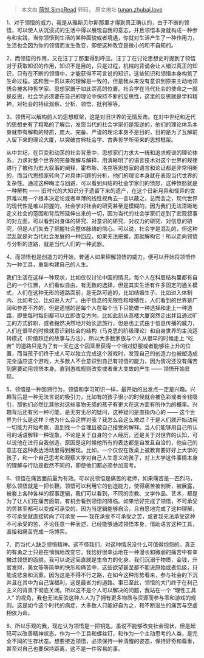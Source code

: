 > 本文由 [简悦 SimpRead](http://ksria.com/simpread/) 转码， 原文地址 [tunan.zhubai.love](https://tunan.zhubai.love/posts/2280646313920311296?push_source_id=2190447923098329088&push_source_type=email)

1、对于领悟的威力，我是从雅斯贝尔斯那里才得到真正确认的，由于不断的领悟，可以使人从沉浸式的生活中得以展现自我的意志，并且领悟本身就构成一种参与和实践，当你领悟到生活的某种面貌或者境遇，你就对生活产生了一种作用力，生活也会因为你的领悟而发生改变，即使这种改变是微小的和不自知的。

2、而领悟的作用，又在汪丁丁那里得到呼应。汪丁丁在讨论思想史时提到了领悟对于获取知识的作用，知识不是目的，只是过程，机械的背诵会让人错过真正的知识，只有在不断的领悟中，才能获得不可言说的知识，这些知识和领悟本身构筑了生命过程。这和我一贯以来的理解是一致的，但是我从来没有意识到原来主动地领悟会被各种哲学家、思想家置于如此崇高的位置。社会学在当代社会的使命之一就是反思，社会学必须要在自己的理论中保持不断的反思性，这里的反思就是学科精神，对社会的持续观察、分析、领悟、批判等等。

3、领悟可以解构前人的思想框架，这是对旧世界的无情反击。在对中世纪和近代的思想史有了粗略的了解后，发现当代的社会学家们是叛逆的，他们的理论体系本身就带有解构的特质，庞大、完备、严谨的理论本身不是目的，目的是为了瓦解前人留下来的理论大厦，以突破古典社会学、古典哲学所带来的思想框架。

从中世纪，在巨变和动荡的社会背景中，思想家们力求大一统和追求规训的理论体系，力求对整个世界的完备理解与解释，用清晰明了的语言技术对这个世界的规律进行了被称为宏大叙事的阐释，霍布斯、洛克等思想家的语言和论证都是非常明晰的，而当代思想家转向了对具体问题的分析，他们的理论本身就在表现当代世界的复杂性。通过这种晦涩与回避，可以看到纠结的社会学家们的愤怒，这种愤怒就是一种解构 —— 旧时代的大知识分子遗留下来的遗产，在这个日新月异和怪异的世界难以用一个根本决定论或者单薄的线性视角去一言以蔽之，总而言之，现代世界的现代性是难以把握的，社会学对社会的研究甚至是模糊的，因为我们无法清晰地定义社会的范围和背后所延伸出来的一切，因为当代的社会学家们走到了宏观叙事的对立面，可以看到对身体的研究、对意识的研究、对权力的研究、对信息的研究，但是人们失去了把握社会整体脉络的信心。可以说，社会学是混乱的，但这种混乱就是对当代社会发展的一种回应。如果无法把握，那就解构它！所以走向领悟与分析的道路，就是当代人们的一种武器。

4、而领悟也是创造力的开始，普通人如果理解领悟的威力，便可以开始将领悟作为一种工具，重新构建自己的人生。

我们生活在这样一种现状，比如仅仅讨论中国的情况，每个人在科层结构里都有自己的一个位置，人们看似自由，有无数的选择，但是其实生活有许多固定的通关模式，人们在这种无形的道路面前，是无路可逃的，比如结婚生子、比如进入体制内、比如考公、比如进入大厂。由于信息的无限性和增殖性，人们看到的世界是广阔和参差不齐的，但是遗憾的是每个人在每个当下只能做一种选择和走上一种道路，即使每时每刻都可以立即改变方向，比如此刻从高楼大厦突然走出并且通过旷工的方式辞职，或者毅然决然地开始长途旅行，但是也正式由于信息传播的威力，人们在很早的时候就意识到社会的结构（马克思的阶级理论）和自身世界的主流运转模式（阶级跃迁的故事与方法），所以大多数家族与个人从很早的时候走上 “吃苦” 的道路只是为了有一天在这个囚笼里获得一个相对舒服或者能够往上升的位置，而当孩子们终于成人可以独立完成这个游戏时，发现自己的创造力也被塑造成完全适应这个游戏，大多数人不会意识到自己有领悟的能力，因为情况还没有痛苦到需要动用领悟本身。直到游戏规则改变或者重大变故的产生 —— 领悟开始显现。

5、领悟是一种回溯行为，领悟和学习知识一样，最开始的出发点一定是兴趣。兴趣背后是一种无法言说的吸引力，比如有的孩子很小的时候就会被色彩或者金钱吸引，那他们必然比其他对这些事物无感的孩子有更大在这方面有所作为的概率。兴趣背后还有另一种可能，是无穷无尽的疑问，这种疑问是直指内心的 —— 这个世界为什么是这样？他为什么会这样对我？我怎么会这么难过？于是人们就开始动用一切能力开始考察，直到找一个合理且被自己接受的解释。当人们能够用自己所认可的话语解释一种现象，不论是关于自身的个人经历，还是关于对世界的认知，可以说他在进行自我创造，原因是这时候他所有的表达都是自发且自洽的，他自己的意志在这种表达活动里得到展现。比如，一个仅仅在饭桌上被教育要好好上大学的孩子，和一个自己思考和观察大学对自己人生意义的孩子，对上大学这件事情本身的理解与行动是截然不同的，即使他们都必须参加高考。

6、领悟在痛苦面前最为有效。可以说领悟是痛苦的老师，如果痛苦是一匹烈马，那么领悟就是一把长鞭。领悟可以利用它的创造能力，使得痛苦被剖析，被展露，被套上各种各样的叙事逻辑，我们可以看到，不同的宗教、文学作品、艺术，都是为了让人们在痛苦面前，有机会看到领悟的降临。如果恰好完成了领悟，不可承受的苦甚至都可以变成可承受的，因为当逻辑能够自洽，且自愿地完成了这种理解，不可承受就直接转向了可承受 —— 我在承受不可承受之苦，或者我无法承受这种不可承受的苦，不论任意一种表述，已经能够通过领悟本身，借助语言这种工具，直接和痛苦完成一场博弈。

7、而当代人缺乏领悟精神。这不怪我们，对这种情况没什么可值得抱怨的。真正的有勇之士只是在悄悄地改变它。我恰好很幸运地在一种漫长和微弱的痛苦中有幸撇过领悟的面貌，我可以说这简直就是生命力的化身。我们沉溺于物质，金钱，升官发财，美女等等简单的快乐和痛苦中，这些欲望甚至都不能说原始或者低级，只能说悲哀和沉重。因为这是不得不行之路，在如今这种形势看来，参与社会的下沉并且在其中为自己谋福利，这是最省力的道路。事已至此，领悟的大门终于在利己主义的背景下彻底关闭。所以这不是个人可以解决的问题，我站在一个 “理性工具人” 的视角，我也无法反驳这种人人为了拥有更多物质与资源而参与零和游戏的规则。这是如今这个时代的病症，大多数人只能好自为之，和不断滋生的痛苦与空虚相依为命。

8、所以乐观的我，现在认为领悟是一把钥匙，虽说不能够改变社会现状，但是起码可以改善精神状态。作为一个工具和螺丝钉，和作为一个主动思考的人类，是完全不同的生存状态。想要接近领悟，必须保持一种清醒的姿态，保持好奇和尊重，甚至对自己也要保持距离，这不是一件容易的事。